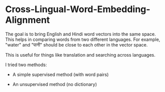# Cross-Lingual-Word-Embedding-Alignment

The goal is to bring English and Hindi word vectors into the same space. This helps in comparing words from two different languages. For example, "water" and "पानी" should be close to each other in the vector space.

This is useful for things like translation and searching across languages.

I tried two methods:

- A simple supervised method (with word pairs)

- An unsupervised method (no dictionary)


